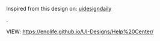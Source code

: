 Inspired from this design on: [uidesigndaily](https://uidesigndaily.com/posts/sketch-help-center-accordion-list-panel-cards-search-day-1088)



.



VIEW: https://enolife.github.io/UI-Designs/Help%20Center/
